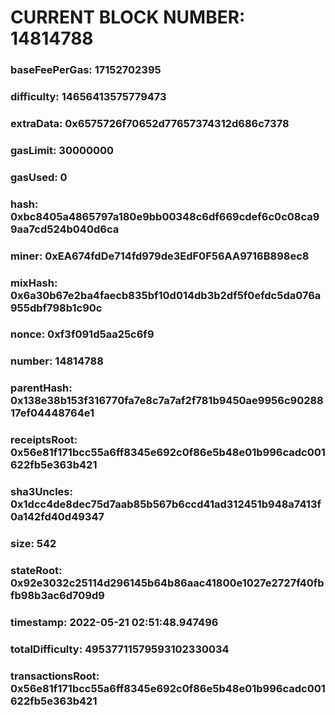 # CURRENT BLOCK NUMBER: 14814788

### baseFeePerGas: 17152702395
### difficulty: 14656413575779473
### extraData: 0x6575726f70652d77657374312d686c7378
### gasLimit: 30000000
### gasUsed: 0
### hash: 0xbc8405a4865797a180e9bb00348c6df669cdef6c0c08ca99aa7cd524b040d6ca
### miner: 0xEA674fdDe714fd979de3EdF0F56AA9716B898ec8
### mixHash: 0x6a30b67e2ba4faecb835bf10d014db3b2df5f0efdc5da076a955dbf798b1c90c
### nonce: 0xf3f091d5aa25c6f9
### number: 14814788
### parentHash: 0x138e38b153f316770fa7e8c7a7af2f781b9450ae9956c9028817ef04448764e1
### receiptsRoot: 0x56e81f171bcc55a6ff8345e692c0f86e5b48e01b996cadc001622fb5e363b421
### sha3Uncles: 0x1dcc4de8dec75d7aab85b567b6ccd41ad312451b948a7413f0a142fd40d49347
### size: 542
### stateRoot: 0x92e3032c25114d296145b64b86aac41800e1027e2727f40fbfb98b3ac6d709d9
### timestamp: 2022-05-21 02:51:48.947496
### totalDifficulty: 49537711579593102330034
### transactionsRoot: 0x56e81f171bcc55a6ff8345e692c0f86e5b48e01b996cadc001622fb5e363b421
